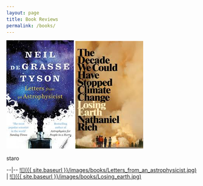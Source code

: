 ```yaml
---
layout: page
title: Book Reviews
permalink: /books/
---
```


 ![](../images/books/Letters_from_an_astrophysicist.jpg)  ![](../images/books/Losing_earth.jpg)

staro

--|--
[![]({{ site.baseurl }}/images/books/Letters_from_an_astrophysicist.jpg)](https://itacdonev.github.io/ML-Stories/books/markdown/2020/01/28/Letters-from-an-Astrophysicist-BR.html) | [![]({{ site.baseurl }}/images/books/Losing_earth.jpg)](https://itacdonev.github.io/ML-Stories/books/markdown/2020/02/15/Losing-Earth-BR.html)
